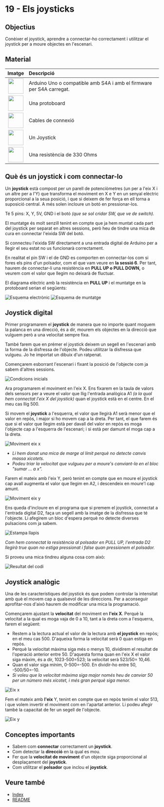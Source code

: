 # 19 - Els joysticks

## Objectius

Conèixer el joystick, aprendre a connectar-ho correctament i utilitzar el joystick per a moure objectes en l'escenari.

## Material

|                                 Imatge                                 | Descripció                                                           |
| :--------------------------------------------------------------------: | :------------------------------------------------------------------- |
|     <img src="./../mat_img/mat_unor3.png" width="50" height="50">      | Arduino Uno o compatible amb S4A i amb el firmware per S4A carregat. |
|   <img src="./../mat_img/mat_protoboard.png" width="50" height="50">   | Una protoboard                                                       |
|     <img src="./../mat_img/mat_dupont.png" width="50" height="50">     | Cables de connexió                                                   |
| <img src="./../mat_img/mat_KY023_joystick.jpg" width="50" height="50"> | Un Joystick                                                          |
|    <img src="./../mat_img/mat_resis330.png" width="50" height="50">    | Una resistència de 330 Ohms                                          |

## Què és un joystick i com connectar-lo

Un **joystick** està compost per un parell de potenciòmetres (un per a l'eix X i un altre per a l'Y) que transforma el moviment en X e Y en un senyal elèctric proporcional a la seua posició, i que si deixem de fer força en ell torna a suposició central. A més solen incloure un botó en pressionar-los.

Té 5 pins: X, Y, 5V, GND i el botó _(que se sol cridar SW, que ve de switch)._

El muntatge és molt senzill tenint en compte que ja hem muntat cada part del joystick per separat en altres sessions, però heu de tindre una mica de cura en connectar l'eixida SW del botó.

Si connecteu l'eixida SW directament a una entrada digital de Arduino per a llegir el seu estat no us funcionarà correctament.

En realitat el pin SW i el de GND es comporten en connectar-los com si fores els pins d'un polsador, com el que vam veure en **la sessió 6**. Per tant, haurem de connectar-li una resistència en **PULL UP o PULL DOWN,** o veurem com el valor que llegim no deixarà de fluctuar.

El diagrama elèctric amb la resistència en **PULL UP** i el muntatge en la protoboard serian el següents:

![Esquema electrònic](Imatges/s4a_19_01.png)
![Esquema de muntatge](Imatges/s4a_19_02.png)

## Joystick digital

Primer programarem el **joystick** de manera que no importe quant moguem la palanca en una direcció, és a dir, mourem els objectes en la direcció que vulguem però a una velocitat sempre fixa.

També farem que en prémer el joystick deixem un segell en l'escenari amb la forma de la disfressa de l'objecte. Podeu utilitzar la disfressa que vulgueu. Jo he importat un dibuix d'un ratpenat.

Començarem esborrant l'escenari i fixant la posició de l'objecte com ja sabem d'altres sessions.

![Condicions inicials](Imatges/s4a_19_03.png)

Ara programarem el moviment en l'eix X. Ens fixarem en la taula de valors dels sensors per a veure el valor que llig l'entrada analògica A1 _(a la qual hem connectat l'eix X del joystick)_ quan el joystick està en el centre. En el meu cas llig 500.

Si movem el **joystick** a l'esquerra, el valor que llegirà A1 serà menor que el valor en repòs, i major si ho movem cap a la dreta. Per tant, el que farem és que si el valor que llegim està per davall del valor en repòs es moga l'objecte cap a l'esquerra de l'escenari; i si està per damunt el moga cap a la dreta.

![Moviment eix x](Imatges/s4a_19_04.png)

- _Li hem donat una mica de marge al límit perquè no detecte canvis massa xicotets._
- _Podeu triar la velocitat que vulgueu per a moure's canviant-la en el bloc "sumar ... a x"._

Farem el mateix amb l'eix Y, però tenint en compte que en moure el joystick cap avall augmenta el valor que llegim en A2, i descendeix en moure'l cap amunt.

![Moviment eix y](Imatges/s4a_19_05.png)

Ens queda d'incloure en el programa que si premem el joystick, connectat a l'entrada digital D2, faça un segell amb la imatge de la disfressa que té l'objecte. Li afegirem un bloc d'espera perquè no detecte diverses pulsacions com ja sabem.

![Estampa llapis](Imatges/s4a_19_06.png)

_Com hem connectat la resistència al polsador en PULL UP, l'entrada D2 llegirà true quan no estiga pressionat i false quan pressionem el polsador._

Si proveu una mica tindreu alguna cosa com això:

![Resultat del codi](Imatges/s4a_19_07.png)

## Joystick analògic

Una de les característiques del joystick és que podem controlar la intensitat amb què el movem cap a qualsevol de les direccions. Per a aconseguir aprofitar-nos d'això haurem de modificar una mica la programació.

Començarem ajustant la **velocitat** del moviment en **l'eix X**. Perquè la velocitat a la qual es moga vaja de 0 a 10, tant a la dreta com a l'esquerra, farem el següent:

- Restem a la lectura actual el valor de la lectura amb **el joystick** en repòs; en el meu cas 500. D'aqueixa forma la velocitat serà 0 quan estiga en repòs.
- Perquè la velocitat màxima siga més o menys 10, dividirem el resultat de l'operació anterior entre 50. D'aquesta forma quan en l'eix X el valor siga màxim, és a dir, 1023-500=523; la velocitat serà 523/50= 10,46.
- Quan el valor siga mínim, 0-500=-500. En dividir-ho entre 50, -500/50=-10.
- _Si voleu que la velocitat màxima siga major només heu de canviar 50 per un número més xicotet, i més gran perquè siga menor._

![Eix x](Imatges/s4a_19_08.png)

Fem el mateix amb **l'eix** Y, tenint en compte que en repòs tenim el valor 513, i que volem invertir el moviment com en l'apartat anterior. Li podeu afegir també la capacitat de fer un segell de l'objecte.

![Eix y](Imatges/s4a_19_09.png)

## Conceptes importants

- Sabem com **connectar** correctament un **joystick**.
- Com detectar la **direcció** en la qual es mou.
- Fer que la **velocitat de moviment** d'un objecte siga proporcional al desplaçament del **joystick**.
- Com utilitzar el **polsador** que inclou el **joystick**.

## Veure també

- [Index](../Index.md)
- [README](../README.md)

